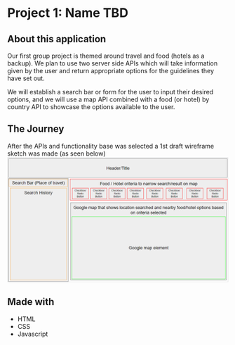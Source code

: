 # Project 1: Name TBD

## About this application
Our first group project is themed around travel and food (hotels as a backup). We plan to use two server side APIs which will take 
information given by the user and return appropriate options for the guidelines they have set out. 

We will establish a search bar or form for the user to input their desired options, and we will use a map API combined with a food 
(or hotel) by country API to showcase the options available to the user.

## The Journey
After the APIs and functionality base was selected a 1st draft wireframe sketch was made (as seen below)
![First draft of wireframe sketch](./Screenshots/Wireframe-Sketch.png)

## Made with
* HTML
* CSS
* Javascript
